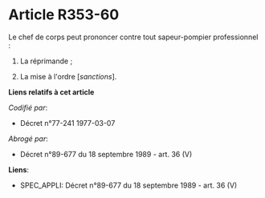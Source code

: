 # Article R353-60

Le chef de corps peut prononcer contre tout sapeur-pompier professionnel :

1. La réprimande ;

2. La mise à l'ordre [*sanctions*].

**Liens relatifs à cet article**

_Codifié par_:

  - Décret n°77-241 1977-03-07

_Abrogé par_:

  - Décret n°89-677 du 18 septembre 1989 - art. 36 (V)

**Liens**:

  - SPEC_APPLI: Décret n°89-677 du 18 septembre 1989 - art. 36 (V)
